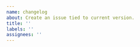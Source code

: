 ```yaml
---
name: changelog
about: Create an issue tied to current version.
title: ''
labels: ''
assignees: ''
---
```

